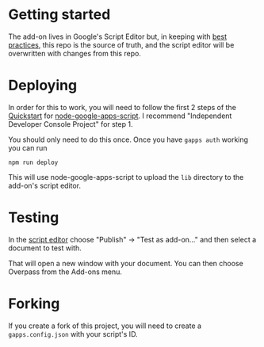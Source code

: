 # Getting started

The add-on lives in Google's Script Editor
but, in keeping with [best practices](https://developers.googleblog.com/2015/12/advanced-development-process-with-apps.html),
this repo is the source of truth, and the script editor will be overwritten with
changes from this repo.

# Deploying

In order for this to work, you will need to follow the first 2 steps of the
[Quickstart](https://github.com/danthareja/node-google-apps-script/blob/master/README.md#quickstart)
for [node-google-apps-script](https://github.com/danthareja/node-google-apps-script).
I recommend "Independent Developer Console Project" for step 1.

You should only need to do this once. Once you have `gapps auth` working you can
run

`npm run deploy`

This will use node-google-apps-script to upload the `lib` directory to the
add-on's script editor.

# Testing

In the [script editor](https://script.google.com/a/a8c.com/macros/d/1hJ0JBL8vjffwQUzhls0-ihgI7Rb-TcFcKo6qG74TGHE9VFN5gUa8XjUY/edit?splash=yes)
choose "Publish" → "Test as add-on…" and then select a document to test with.

That will open a new window with your document. You can then choose Overpass
from the Add-ons menu.

# Forking

If you create a fork of this project, you will need to create a `gapps.config.json`
with your script's ID.
